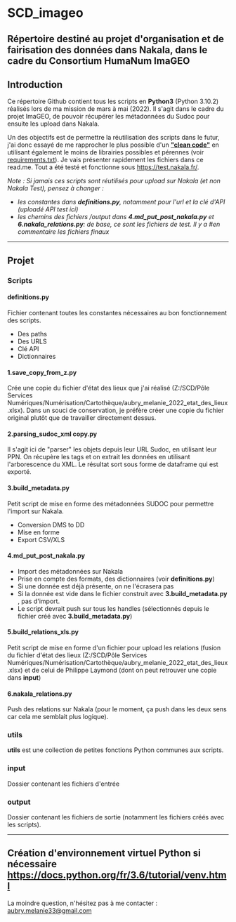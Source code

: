 # SCD_imageo
Répertoire destiné au projet d'organisation et de fairisation des données dans Nakala, dans le cadre du Consortium HumaNum ImaGEO
---
## Introduction
Ce répertoire Github contient tous les scripts en **Python3** (Python 3.10.2) réalisés lors de ma mission de mars à mai (2022). Il s'agit dans le cadre du projet ImaGEO, de pouvoir récupérer les métadonnées du Sudoc pour ensuite les upload dans Nakala.

Un des objectifs est de permettre la réutilisation des scripts dans le futur, j'ai donc essayé de me rapprocher le plus possible d'un [**"clean code"**](https://gist.github.com/wojteklu/73c6914cc446146b8b533c0988cf8d29) en utilisant également le moins de librairies possibles et pérennes (voir [requirements.txt](https://github.com/belzepaf/SCD_imageo/blob/main/requirements.txt)). Je vais présenter rapidement les fichiers dans ce read.me. Tout a été testé et fonctionne sous https://test.nakala.fr/.

*Note : Si jamais ces scripts sont réutilisés pour upload sur Nakala (et non Nakala Test), pensez à changer :*
* *les constantes dans **definitions.py**, notamment pour l'url et la clé d'API (uploadé API test ici)*
* *les chemins des fichiers /output dans **4.md_put_post_nakala.py** et **6.nakala_relations.py**: de base, ce sont les fichiers de test. Il y a #en commentaire les fichiers finaux*

---
## Projet
### Scripts
#### definitions.py
Fichier contenant toutes les constantes nécessaires au bon fonctionnement des scripts. 
* Des paths
* Des URLS
* Clé API
* Dictionnaires
#### 1.save_copy_from_z.py
Crée une copie du fichier d'état des lieux que j'ai réalisé (Z:/SCD/Pôle Services Numériques/Numérisation/Cartothèque/aubry_melanie_2022_etat_des_lieux.xlsx). Dans un souci de conservation, je préfère créer une copie du fichier original plutôt que de travailler directement dessus.
#### 2.parsing_sudoc_xml copy.py
Il s'agit ici de "parser" les objets depuis leur URL Sudoc, en utilisant leur PPN.
On récupère les tags et on extrait les données en utilisant l'arborescence du XML.
Le résultat sort sous forme de dataframe qui est exporté.
#### 3.build_metadata.py
Petit script de mise en forme des métadonnées SUDOC pour permettre l'import sur Nakala.
* Conversion DMS to DD
* Mise en forme
* Export CSV/XLS
#### 4.md_put_post_nakala.py
* Import des métadonnées sur Nakala 
* Prise en compte des formats, des dictionnaires (voir **definitions.py**)
* Si une donnée est déjà présente, on ne l'écrasera pas
* Si la donnée est vide dans le fichier construit avec **3.build_metadata.py** , pas d'import.
* Le script devrait push sur tous les handles (sélectionnés depuis le fichier créé avec **3.build_metadata.py**)
#### 5.build_relations_xls.py
Petit script de mise en forme d'un fichier pour upload les relations (fusion du fichier d'état des lieux (Z:/SCD/Pôle Services Numériques/Numérisation/Cartothèque/aubry_melanie_2022_etat_des_lieux.xlsx) et de celui de Philippe Laymond (dont on peut retrouver une copie dans **input**)
#### 6.nakala_relations.py
Push des relations sur Nakala (pour le moment, ça push dans les deux sens car cela me semblait plus logique).
### utils
**utils** est une collection de petites fonctions Python communes aux scripts.
### input
Dossier contenant les fichiers d'entrée
### output
Dossier contenant les fichiers de sortie (notamment les fichiers créés avec les scripts).

---
Création d'environnement virtuel Python si nécessaire https://docs.python.org/fr/3.6/tutorial/venv.html
---
La moindre question, n'hésitez pas à me contacter : aubry.melanie33@gmail.com
